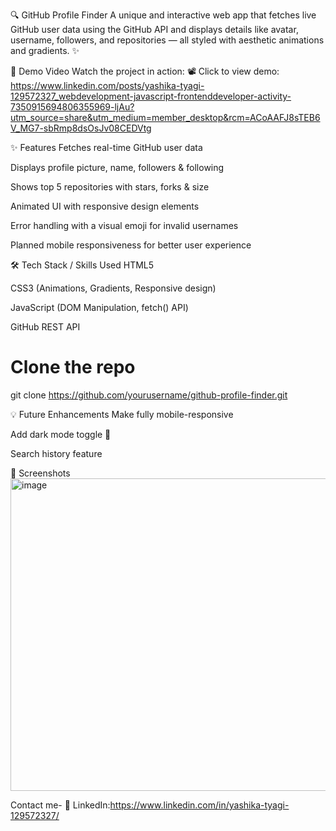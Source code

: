 🔍 GitHub Profile Finder
A unique and interactive web app that fetches live GitHub user data using the GitHub API and displays details like avatar, username, followers, and repositories — all styled with aesthetic animations and gradients. ✨

🎥 Demo Video
Watch the project in action:
📽️ Click to view demo:
https://www.linkedin.com/posts/yashika-tyagi-129572327_webdevelopment-javascript-frontenddeveloper-activity-7350915694806355969-ljAu?utm_source=share&utm_medium=member_desktop&rcm=ACoAAFJ8sTEB6V_MG7-sbRmp8dsOsJv08CEDVtg


✨ Features
Fetches real-time GitHub user data

Displays profile picture, name, followers & following

Shows top 5 repositories with stars, forks & size

Animated UI with responsive design elements

Error handling with a visual emoji for invalid usernames

Planned mobile responsiveness for better user experience

🛠️ Tech Stack / Skills Used
HTML5

CSS3 (Animations, Gradients, Responsive design)

JavaScript (DOM Manipulation, fetch() API)

GitHub REST API


# Clone the repo
git clone https://github.com/yourusername/github-profile-finder.git



💡 Future Enhancements
Make fully mobile-responsive

Add dark mode toggle 🌙

Search history feature



📸 Screenshots
<img width="935" height="500" alt="image" src="https://github.com/user-attachments/assets/ebeb9396-acf9-4b3c-8799-9f99456f9667" />



Contact me-
🔗 LinkedIn:https://www.linkedin.com/in/yashika-tyagi-129572327/












